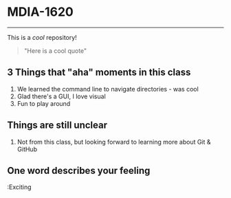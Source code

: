 # MDIA-1620
---
This is a *cool* repository!
>"Here is a cool quote"

## 3 Things that "aha" moments in this class
1.  We learned the command line to navigate directories - was cool
2.  Glad there's a GUI, I love visual
3.  Fun to play around

## Things are still unclear
1. Not from this class, but looking forward to learning more about Git & GitHub

## One word describes your feeling
:Exciting
